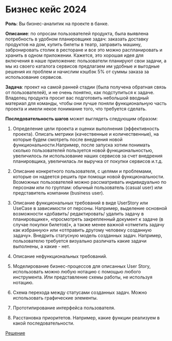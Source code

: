 # Бизнес кейс 2024

**Роль**: Вы бизнес-аналитик на проекте в банке.

**Описание**: по опросам пользователей продукта, была выявлена потребность в удобном планировщике задач: заказать доставку продуктов на дом, купить билеты в театр, заправить машину, забронировать столик в ресторане и все это можно распланировать и хранить в одном приложении. Кажется, это хорошая идея для включения в наше приложение: пользователи планируют свои задачи, а мы из своего каталога сервисов предлагаем им удобные и выгодные решения их проблем и начислим кэшбэк 5% от суммы заказа за использование сервисов.

**Задача**: проект на самой ранней стадии (была получена обратная связь от пользователей), и не очень понятно, как подступиться к задаче. Владелец продукта просит вас подготовить небольшой вводный материал для команды, чтобы они лучше поняли функциональную часть проекта и имели некое понимание того, что требуется сделать.

**Последовательность шагов** может выглядеть следующим образом:

1. Определение цели проекта и оценки выполнения (эффективность проекта). Описать метрики (качественные и количественные), на которые будем смотреть после внедрения новой функциональности.Например, после запуска хотим понимать сколько пользователей пользуется новой функциональностью, увеличилось ли использование наших сервисов за счет внедрения планировщика, увеличилась ли выручка от покупки сервисов и.т.д.

2. Описание конкретного пользователя, с целями и проблемами, которые он надеется решить при помощи новой функциональности. Возможных пользователей можно рассматривать индивидуально по персонам или по группам: обычный пользователь (casual user) или представитель компании (business user).

3. Описание функциональных требований в виде UserStory или UseCase в зависимости от персоны. Например, выделение основной возможности «добавить/ редактировать/ удалить задачу в планировщике», «просмотреть закрепленный документ к задаче (в случае покупки билетов)», а также менее важной «отметить задачу как избранную» или «отправить другому человеку созданную задачу». Внедрить статусную модель созданных задач. Например, пользователю требуется визуально различать какие задачи выполнены, а какие - нет.

4. Описание нефункциональных требований.

5. Моделирование бизнес-процессов для описанных User Story, использовать можно любую нотацию с помощью любого инструмента. Или представление схемы работы, не используя нотацию.

6. Схема перехода между статусами созданных задач. Можно использовать графические элементы.

7. Прототипирование интерфейса пользователя.

8. Расстановка приоритетов. Например, какие функции реализуем в какой последовательности.

[Решение](https://github.com/ALex2002Sim/case2024/blob/main/case2024.pdf)

